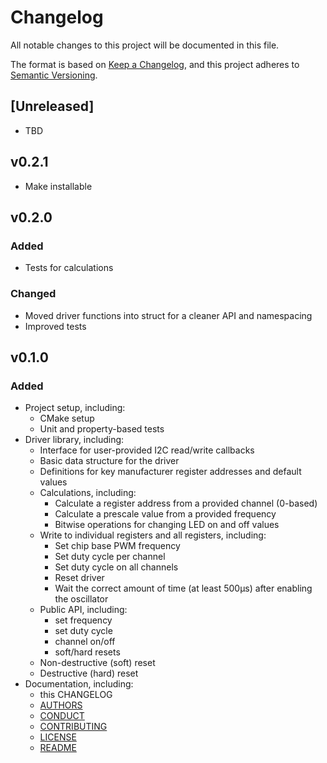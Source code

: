 # Changelog
All notable changes to this project will be documented in this file.

The format is based on [Keep a Changelog](https://keepachangelog.com/en/1.0.0/),
and this project adheres to [Semantic Versioning](https://semver.org/spec/v2.0.0.html).

## [Unreleased]
- TBD

## v0.2.1
- Make installable
## v0.2.0
### Added
- Tests for calculations
### Changed
- Moved driver functions into struct for a cleaner API and namespacing
- Improved tests

## v0.1.0
### Added
- Project setup, including:
  - CMake setup
  - Unit and property-based tests
- Driver library, including:
  - Interface for user-provided I2C read/write callbacks
  - Basic data structure for the driver
  - Definitions for key manufacturer register addresses and default values
  - Calculations, including:
    - Calculate a register address from a provided channel (0-based)
    - Calculate a prescale value from a provided frequency
    - Bitwise operations for changing LED on and off values
  - Write to individual registers and all registers, including:
    - Set chip base PWM frequency
    - Set duty cycle per channel
    - Set duty cycle on all channels
    - Reset driver
    - Wait the correct amount of time (at least 500μs) after enabling the oscillator
  - Public API, including:
    - set frequency
    - set duty cycle
    - channel on/off
    - soft/hard resets
  - Non-destructive (soft) reset
  - Destructive (hard) reset
- Documentation, including:
  - this CHANGELOG
  - [AUTHORS](https://github.com/minnowpod/libpca9685/tree/master/AUTHORS)
  - [CONDUCT](https://github.com/minnowpod/libpca9685/tree/master/CONDUCT.md)
  - [CONTRIBUTING](https://github.com/minnowpod/libpca9685/tree/master/CONTRIBUTING.md)
  - [LICENSE](https://github.com/minnowpod/libpca9685/tree/master/LICENSE)
  - [README](https://github.com/minnowpod/libpca9685/tree/master/README.md)

